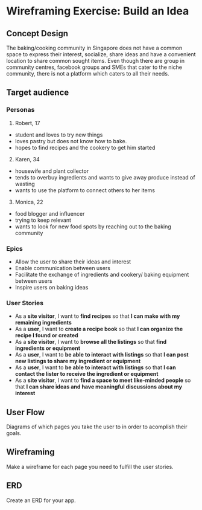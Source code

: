 # Wireframing Exercise: Build an Idea

## Concept Design

The baking/cooking community in Singapore does not have a common space to express their interest, socialize, share ideas and have a convenient location to share common sought items. Even though there are group in community centres, facebook groups and SMEs that cater to the niche community, there is not a platform which caters to all their needs. 

## Target audience

### Personas
1. Robert, 17
  * student and loves to try new things
  * loves pastry but does not know how to bake.
  * hopes to find recipes and the cookery to get him started

2. Karen, 34
  * housewife and plant collector
  * tends to overbuy ingredients and wants to give away produce instead of wasting
  * wants to use the platform to connect others to her items

3. Monica, 22
  * food blogger and influencer
  * trying to keep relevant
  * wants to look for new food spots by reaching out to the baking community

### Epics
* Allow the user to share their ideas and interest
* Enable communication between users
* Facilitate the exchange of ingredients and cookery/ baking equipment between users
* Inspire users on baking ideas

### User Stories
* As a **site visitor**, I want to **find recipes** so that **I can make with my remaining ingredients**
* As a **user**, I want to **create a recipe book** so that **I can organize the recipe I found or created**
* As a **site visitor**, I want to **browse all the listings** so that **find ingredients or equipment**
* As a **user**, I want to **be able to interact with listings** so that **I can post new listings to share my ingredient or equipment**
* As a **user**, I want to **be able to interact with listings** so that **I can contact the lister to receive the ingredient or equipment**
* As a **site visitor**, I want to **find a space to meet like-minded people** so that **I can share ideas and have meaningful discussions about my interest**


## User Flow
Diagrams of which pages you take the user to in order to acomplish their goals.

## Wireframing

Make a wireframe for each page you need to fulfill the user stories.

## ERD
Create an ERD for your app.
